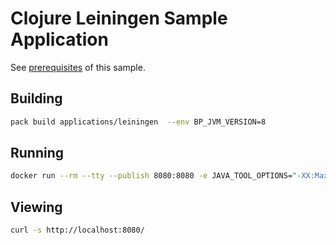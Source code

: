 # Clojure Leiningen Sample Application

See [prerequisites](https://paketo.io/docs/howto/java/#prerequisites) of this sample.

## Building

```bash
pack build applications/leiningen  --env BP_JVM_VERSION=8
```

## Running

```bash
docker run --rm --tty --publish 8080:8080 -e JAVA_TOOL_OPTIONS="-XX:MaxMetaspaceSize=100M" applications/leiningen
```

## Viewing

```bash
curl -s http://localhost:8080/
```
